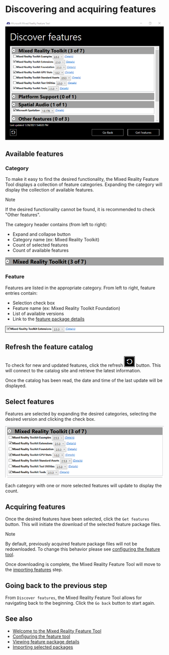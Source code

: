 # Discovering and acquiring features

![Discovering features](images/FeatureToolDiscovery.png)

## Available features

### Category

To make it easy to find the desired functionality, the Mixed Reality Feature Tool displays a collection of feature categories. Expanding the category will display the collection of available features.

> [!NOTE]
> If the desired functionality cannot be found, it is recommended to check "Other features".

The category header contains (from left to right):

- Expand and collapse button
- Category name (ex: Mixed Reality Toolkit)
- Count of selected features
- Count of available features

![Feature category](images/FeatureCategory.png)

### Feature

Features are listed in the appropriate category. From left to right, feature entries contain:

- Selection check box
- Feature name (ex: Mixed Reality Toolkit Foundation)
- List of available versions
- Link to the [feature package details](ViewingFeaturePackageDetails.md)
 
![Feature entry](images/FeatureEntry.png)

## Refresh the feature catalog

To check for new and updated features, click the refresh ![refresh button](images/RefreshButton.png) button. This will connect to the catalog site and retrieve the latest information.

Once the catalog has been read, the date and time of the last update will be displayed.

## Select features

Features are selected by expanding the desired categories, selecting the desired version and clicking the check box.

![Selected features](images/SelectedFeatures.png)

Each category with one or more selected features will update to display the count.

## Acquiring features

Once the desired features have been selected, click the `Get features` button. This will initiate the download of the selected feature package files.

> [!NOTE]
> By default, previously acquired feature package files will not be redownloaded. To change this behavior please see [configuring the feature tool](ConfiguringTheFeatureTool.md).

Once downloading is complete, the Mixed Reality Feature Tool will move to the [importing features](ImportingFeatures.md) step.

## Going back to the previous step

From `Discover features`, the Mixed Reality Feature Tool allows for navigating back to the beginning. Click the `Go back` button to start again.

## See also

- [Welcome to the Mixed Reality Feature Tool](WelcomeToTheMixedRealityFeatureTool.md)
- [Configuring the feature tool](ConfiguringTheFeatureTool.md)
- [Viewing feature package details](ViewingFeaturePackageDetails.md)
- [Importing selected packages](ImportingFeatures.md)
